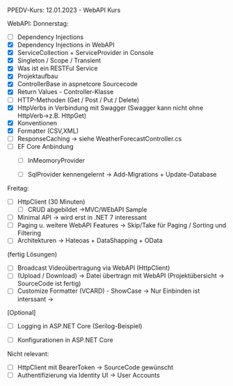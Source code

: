 PPEDV-Kurs: 12.01.2023 - WebAPI Kurs 


WebAPI:
Donnerstag:
- [ ] Dependency Injections 
- [x] Dependency Injections in WebAPI
- [x] ServiceCollection + ServiceProvider in Console 
- [x] Singleton / Scope / Transient  
- [x] Was ist ein RESTFul Service
- [x] Projektaufbau 
- [x] ControllerBase in aspnetcore Sourcecode
- [x] Return Values - Controller-Klasse
- [ ] HTTP-Methoden (Get / Post / Put / Delete)
- [x] HttpVerbs in Verbindung mit Swagger (Swagger kann nicht ohne HttpVerb->z.B. HttpGet)
- [x] Konventionen
- [x] Formatter (CSV,XML)
- [ ] ResponseCaching -> siehe WeatherForecastController.cs
- [ ] EF Core Anbindung 
	- [ ] InMeomoryProvider
	- [ ] SqlProvider kennengelernt -> Add-Migrations + Update-Database


Freitag:




- [ ] HttpClient (30 Minuten)
	- [ ] CRUD abgebildet ->MVC/WEbAPI Sample

- [ ] Minimal API -> wird erst in .NET 7 interessant
- [ ] Paging u. weitere WebAPI Features -> Skip/Take für Paging / Sorting und Filtering
- [ ] Architekturen -> Hateoas + DataShapping + OData

(fertig Lösungen) 
- [ ] Broadcast Videoübertragung via WebAPI (HttpClient)
- [ ] (Upload / Download) -> Datei übertragn mit WebAPI (Projektübersicht -> SourceCode ist fertig)
- [ ] Customize Formatter (VCARD) - ShowCase -> Nur Einbinden ist interssant -> 

[Optional]
- [ ] Logging in ASP.NET Core (Serilog-Beispiel)
- [ ] Konfigurationen in ASP.NET Core 





Nicht relevant:
- [ ] HttpClient mit BearerToken -> SourceCode gewünscht
- [ ] Authentifizierung via Identity UI -> User Accounts
